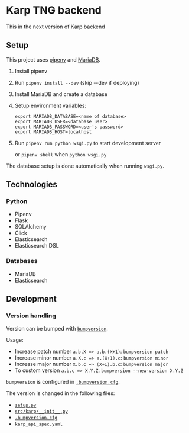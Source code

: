 # Karp TNG backend

This in the next version of Karp backend

## Setup

This project uses [pipenv](https://pipenv.readthedocs.io/) and
[MariaDB](https://mariadb.org/).

1. Install pipenv
2. Run `pipenv install --dev` (skip --dev if deploying)
3. Install MariaDB and create a database
4. Setup environment variables:
   ```
   export MARIADB_DATABASE=<name of database>
   export MARIADB_USER=<database user>
   export MARIADB_PASSWORD=<user's password>
   export MARIADB_HOST=localhost
   ```
5. Run `pipenv run python wsgi.py` to start development server

    or `pipenv shell` when `python wsgi.py`


The database setup is done automatically when running `wsgi.py`.

## Technologies

### Python

- Pipenv
- Flask
- SQLAlchemy
- Click
- Elasticsearch
- Elasticsearch DSL

### Databases

- MariaDB
- Elasticsearch

## Development

### Version handling

Version can be bumped with [`bumpversion`](https://pypi.org/project/bumpversion/).

Usage:
- Increase patch number `a.b.X => a.b.(X+1)`: `bumpversion patch`
- Increase minor number `a.X.c => a.(X+1).c`: `bumpversion minor`
- Increase major number `X.b.c => (X+1).b.c`: `bumpversion major`
- To custom version `a.b.c => X.Y.Z`: `bumpversion --new-version X.Y.Z`

`bumpversion` is configured in [`.bumpversion.cfg`](.bumpversion.cfg).

The version is changed in the following files:
- [`setup.py`](setup.py)
- [`src/karp/__init__.py`](src/karp/__init__.py)
- [`.bumpversion.cfg`](.bumpversion.cfg)
- [`karp_api_spec.yaml`](doc/karp_api_spec.yaml)
